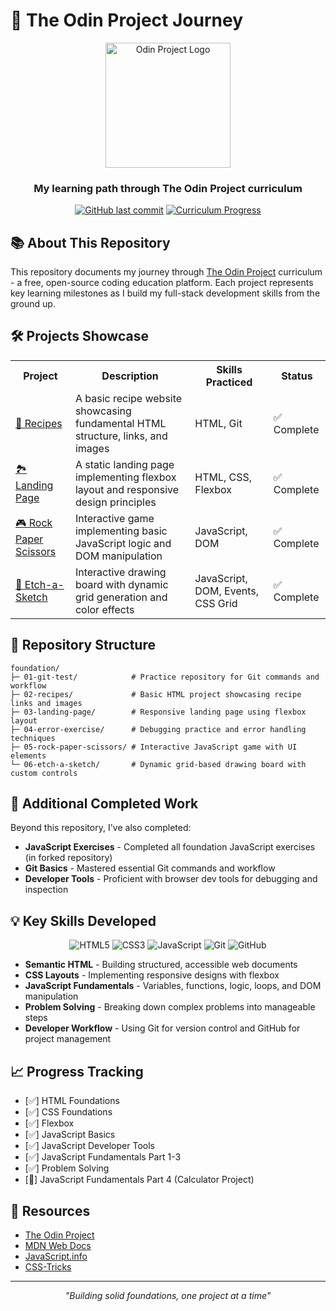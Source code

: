 # 🚀 The Odin Project Journey

<div align="center">
  <img src="https://www.theodinproject.com/assets/odin-logo-bd86cf893a3de1f1daceabc1377f58669776616a91ab70c601fd5c16a4686468.svg" alt="Odin Project Logo" width="200"/>
  <h3>My learning path through The Odin Project curriculum</h3>
  
  [![GitHub last commit](https://img.shields.io/github/last-commit/rffkive/odin-project-practice?style=for-the-badge)](https://github.com/rffkive/odin-project-practice/commits/main)
  [![Curriculum Progress](https://img.shields.io/badge/Progress-Foundations-orange?style=for-the-badge)](https://www.theodinproject.com/)
</div>

## 📚 About This Repository

This repository documents my journey through [The Odin Project](https://www.theodinproject.com/) curriculum - a free, open-source coding education platform. Each project represents key learning milestones as I build my full-stack development skills from the ground up.

## 🛠️ Projects Showcase

<table>
  <tr>
    <th>Project</th>
    <th>Description</th>
    <th>Skills Practiced</th>
    <th>Status</th>
  </tr>
  <tr>
    <td><a href="./foundation/02-recipes">📝 Recipes</a></td>
    <td>A basic recipe website showcasing fundamental HTML structure, links, and images</td>
    <td>HTML, Git</td>
    <td>✅ Complete</td>
  </tr>
  <tr>
    <td><a href="./foundation/03-landing-page">🏞️ Landing Page</a></td>
    <td>A static landing page implementing flexbox layout and responsive design principles</td>
    <td>HTML, CSS, Flexbox</td>
    <td>✅ Complete</td>
  </tr>
  <tr>
    <td><a href="./foundation/05-rock-paper-scissors">🎮 Rock Paper Scissors</a></td>
    <td>Interactive game implementing basic JavaScript logic and DOM manipulation</td>
    <td>JavaScript, DOM</td>
    <td>✅ Complete</td>
  </tr>
  <tr>
    <td><a href="./foundation/06-etch-a-sketch">🎨 Etch-a-Sketch</a></td>
    <td>Interactive drawing board with dynamic grid generation and color effects</td>
    <td>JavaScript, DOM, Events, CSS Grid</td>
    <td>✅ Complete</td>
  </tr>
</table>

## 📂 Repository Structure

```
foundation/
├─ 01-git-test/            # Practice repository for Git commands and workflow
├─ 02-recipes/             # Basic HTML project showcasing recipe links and images
├─ 03-landing-page/        # Responsive landing page using flexbox layout
├─ 04-error-exercise/      # Debugging practice and error handling techniques
├─ 05-rock-paper-scissors/ # Interactive JavaScript game with UI elements
└─ 06-etch-a-sketch/       # Dynamic grid-based drawing board with custom controls
```

## 🧩 Additional Completed Work

Beyond this repository, I've also completed:

- **JavaScript Exercises** - Completed all foundation JavaScript exercises (in forked repository)
- **Git Basics** - Mastered essential Git commands and workflow
- **Developer Tools** - Proficient with browser dev tools for debugging and inspection

## 💡 Key Skills Developed

<div align="center">
  <img src="https://img.shields.io/badge/HTML5-E34F26?style=for-the-badge&logo=html5&logoColor=white" alt="HTML5"/>
  <img src="https://img.shields.io/badge/CSS3-1572B6?style=for-the-badge&logo=css3&logoColor=white" alt="CSS3"/>
  <img src="https://img.shields.io/badge/JavaScript-F7DF1E?style=for-the-badge&logo=javascript&logoColor=black" alt="JavaScript"/>
  <img src="https://img.shields.io/badge/Git-F05032?style=for-the-badge&logo=git&logoColor=white" alt="Git"/>
  <img src="https://img.shields.io/badge/GitHub-181717?style=for-the-badge&logo=github&logoColor=white" alt="GitHub"/>
</div>

- **Semantic HTML** - Building structured, accessible web documents
- **CSS Layouts** - Implementing responsive designs with flexbox
- **JavaScript Fundamentals** - Variables, functions, logic, loops, and DOM manipulation
- **Problem Solving** - Breaking down complex problems into manageable steps
- **Developer Workflow** - Using Git for version control and GitHub for project management


## 📈 Progress Tracking

- [✅] HTML Foundations
- [✅] CSS Foundations
- [✅] Flexbox
- [✅] JavaScript Basics
- [✅] JavaScript Developer Tools
- [✅] JavaScript Fundamentals Part 1-3
- [✅] Problem Solving
- [🔄] JavaScript Fundamentals Part 4 (Calculator Project)

## 🔗 Resources

- [The Odin Project](https://www.theodinproject.com/)
- [MDN Web Docs](https://developer.mozilla.org/)
- [JavaScript.info](https://javascript.info/)
- [CSS-Tricks](https://css-tricks.com/)

---

<div align="center">
  <i>"Building solid foundations, one project at a time"</i>
</div>
